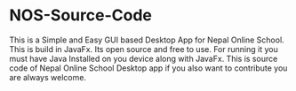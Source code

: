# NOS-Source-Code
This is a Simple and Easy GUI based Desktop App for Nepal Online School. This is build in JavaFx. Its open source and free to use. For running it you must have Java Installed on you device along with JavaFx. This is source code of Nepal Online School Desktop app if you also want to contribute you are always welcome.
